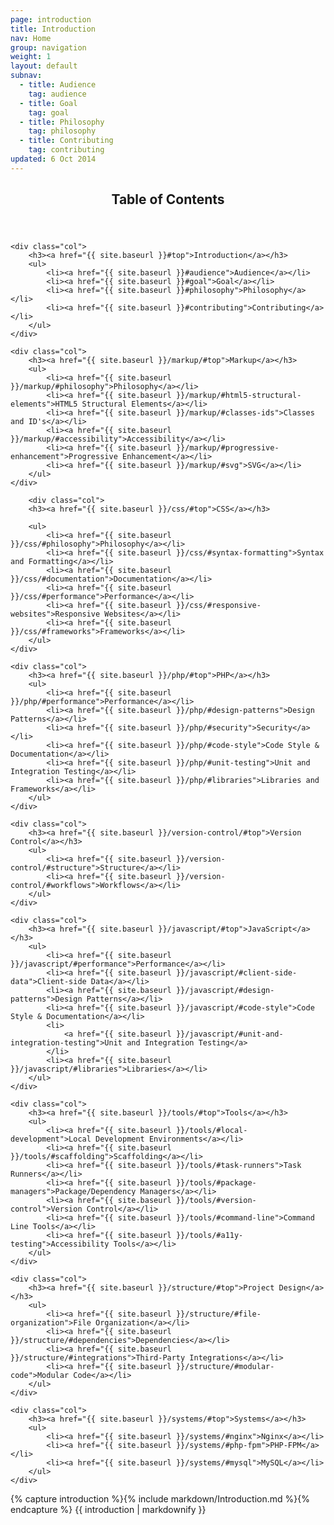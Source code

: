 ```yaml
---
page: introduction
title: Introduction
nav: Home
group: navigation
weight: 1
layout: default
subnav:
  - title: Audience
    tag: audience
  - title: Goal
    tag: goal
  - title: Philosophy
    tag: philosophy
  - title: Contributing
    tag: contributing
updated: 6 Oct 2014
---
```


<div class="toc">
	<header>
		<h2>Table of Contents</h2>
	</header>

	<div class="col">
		<h3><a href="{{ site.baseurl }}#top">Introduction</a></h3>
		<ul>
			<li><a href="{{ site.baseurl }}#audience">Audience</a></li>
			<li><a href="{{ site.baseurl }}#goal">Goal</a></li>
			<li><a href="{{ site.baseurl }}#philosophy">Philosophy</a></li>
			<li><a href="{{ site.baseurl }}#contributing">Contributing</a></li>
		</ul>
	</div>

    <div class="col">
		<h3><a href="{{ site.baseurl }}/markup/#top">Markup</a></h3>
		<ul>
			<li><a href="{{ site.baseurl }}/markup/#philosophy">Philosophy</a></li>
			<li><a href="{{ site.baseurl }}/markup/#html5-structural-elements">HTML5 Structural Elements</a></li>
			<li><a href="{{ site.baseurl }}/markup/#classes-ids">Classes and ID's</a></li>
			<li><a href="{{ site.baseurl }}/markup/#accessibility">Accessibility</a></li>
			<li><a href="{{ site.baseurl }}/markup/#progressive-enhancement">Progressive Enhancement</a></li>
			<li><a href="{{ site.baseurl }}/markup/#svg">SVG</a></li>
		</ul>
	</div>

	    <div class="col">
  		<h3><a href="{{ site.baseurl }}/css/#top">CSS</a></h3>

  		<ul>
  			<li><a href="{{ site.baseurl }}/css/#philosophy">Philosophy</a></li>
  			<li><a href="{{ site.baseurl }}/css/#syntax-formatting">Syntax and Formatting</a></li>
  			<li><a href="{{ site.baseurl }}/css/#documentation">Documentation</a></li>
  			<li><a href="{{ site.baseurl }}/css/#performance">Performance</a></li>
  			<li><a href="{{ site.baseurl }}/css/#responsive-websites">Responsive Websites</a></li>
  			<li><a href="{{ site.baseurl }}/css/#frameworks">Frameworks</a></li>
  		</ul>
  	</div>

	<div class="col">
		<h3><a href="{{ site.baseurl }}/php/#top">PHP</a></h3>
		<ul>
			<li><a href="{{ site.baseurl }}/php/#performance">Performance</a></li>
			<li><a href="{{ site.baseurl }}/php/#design-patterns">Design Patterns</a></li>
			<li><a href="{{ site.baseurl }}/php/#security">Security</a></li>
			<li><a href="{{ site.baseurl }}/php/#code-style">Code Style & Documentation</a></li>
			<li><a href="{{ site.baseurl }}/php/#unit-testing">Unit and Integration Testing</a></li>
			<li><a href="{{ site.baseurl }}/php/#libraries">Libraries and Frameworks</a></li>
		</ul>
	</div>

	<div class="col">
		<h3><a href="{{ site.baseurl }}/version-control/#top">Version Control</a></h3>
		<ul>
			<li><a href="{{ site.baseurl }}/version-control/#structure">Structure</a></li>
			<li><a href="{{ site.baseurl }}/version-control/#workflows">Workflows</a></li>
		</ul>
	</div>

	<div class="col">
		<h3><a href="{{ site.baseurl }}/javascript/#top">JavaScript</a></h3>
		<ul>
			<li><a href="{{ site.baseurl }}/javascript/#performance">Performance</a></li>
			<li><a href="{{ site.baseurl }}/javascript/#client-side-data">Client-side Data</a></li>
			<li><a href="{{ site.baseurl }}/javascript/#design-patterns">Design Patterns</a></li>
			<li><a href="{{ site.baseurl }}/javascript/#code-style">Code Style & Documentation</a></li>
			<li>
				<a href="{{ site.baseurl }}/javascript/#unit-and-integration-testing">Unit and Integration Testing</a>
			</li>
			<li><a href="{{ site.baseurl }}/javascript/#libraries">Libraries</a></li>
		</ul>
	</div>

	<div class="col">
		<h3><a href="{{ site.baseurl }}/tools/#top">Tools</a></h3>
		<ul>
			<li><a href="{{ site.baseurl }}/tools/#local-development">Local Development Environments</a></li>
			<li><a href="{{ site.baseurl }}/tools/#scaffolding">Scaffolding</a></li>
			<li><a href="{{ site.baseurl }}/tools/#task-runners">Task Runners</a></li>
			<li><a href="{{ site.baseurl }}/tools/#package-managers">Package/Dependency Managers</a></li>
			<li><a href="{{ site.baseurl }}/tools/#version-control">Version Control</a></li>
			<li><a href="{{ site.baseurl }}/tools/#command-line">Command Line Tools</a></li>
			<li><a href="{{ site.baseurl }}/tools/#a11y-testing">Accessibility Tools</a></li>
		</ul>
	</div>

	<div class="col">
		<h3><a href="{{ site.baseurl }}/structure/#top">Project Design</a></h3>
		<ul>
			<li><a href="{{ site.baseurl }}/structure/#file-organization">File Organization</a></li>
			<li><a href="{{ site.baseurl }}/structure/#dependencies">Dependencies</a></li>
			<li><a href="{{ site.baseurl }}/structure/#integrations">Third-Party Integrations</a></li>
			<li><a href="{{ site.baseurl }}/structure/#modular-code">Modular Code</a></li>
		</ul>
	</div>

	<div class="col">
		<h3><a href="{{ site.baseurl }}/systems/#top">Systems</a></h3>
		<ul>
			<li><a href="{{ site.baseurl }}/systems/#nginx">Nginx</a></li>
			<li><a href="{{ site.baseurl }}/systems/#php-fpm">PHP-FPM</a></li>
			<li><a href="{{ site.baseurl }}/systems/#mysql">MySQL</a></li>
		</ul>
	</div>

</div>

<div class="docs-section">
		{% capture introduction %}{% include markdown/Introduction.md %}{% endcapture %}
		{{ introduction | markdownify }}
</div>
